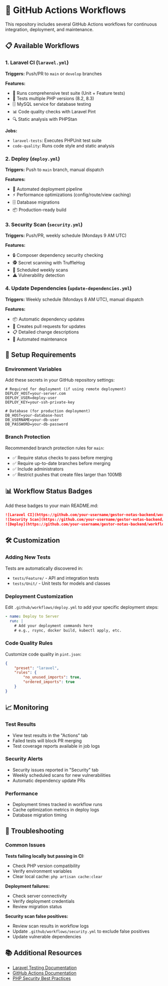 # 🚀 GitHub Actions Workflows

This repository includes several GitHub Actions workflows for continuous integration, deployment, and maintenance.

## 📋 Available Workflows

### 1. **Laravel CI** (`laravel.yml`)
**Triggers:** Push/PR to `main` or `develop` branches

**Features:**
- 🧪 Runs comprehensive test suite (Unit + Feature tests)
- 🔧 Tests multiple PHP versions (8.2, 8.3)
- 🗄️ MySQL service for database testing
- 📊 Code quality checks with Laravel Pint
- 🔍 Static analysis with PHPStan

**Jobs:**
- `laravel-tests`: Executes PHPUnit test suite
- `code-quality`: Runs code style and static analysis

### 2. **Deploy** (`deploy.yml`)
**Triggers:** Push to `main` branch, manual dispatch

**Features:**
- 🚀 Automated deployment pipeline
- ⚡ Performance optimizations (config/route/view caching)
- 🗄️ Database migrations
- 📦 Production-ready build

### 3. **Security Scan** (`security.yml`)
**Triggers:** Push/PR, weekly schedule (Mondays 9 AM UTC)

**Features:**
- 🔒 Composer dependency security checking
- 🕵️ Secret scanning with TruffleHog
- 📅 Scheduled weekly scans
- ⚠️ Vulnerability detection

### 4. **Update Dependencies** (`update-dependencies.yml`)
**Triggers:** Weekly schedule (Mondays 8 AM UTC), manual dispatch

**Features:**
- 📦 Automatic dependency updates
- 🔄 Creates pull requests for updates
- 📋 Detailed change descriptions
- 🤖 Automated maintenance

## 🔧 Setup Requirements

### Environment Variables
Add these secrets in your GitHub repository settings:

```env
# Required for deployment (if using remote deployment)
DEPLOY_HOST=your-server.com
DEPLOY_USER=deploy-user
DEPLOY_KEY=your-ssh-private-key

# Database (for production deployment)
DB_HOST=your-database-host
DB_USERNAME=your-db-user
DB_PASSWORD=your-db-password
```

### Branch Protection
Recommended branch protection rules for `main`:

- ✅ Require status checks to pass before merging
- ✅ Require up-to-date branches before merging
- ✅ Include administrators
- ✅ Restrict pushes that create files larger than 100MB

## 📊 Workflow Status Badges

Add these badges to your main README.md:

```markdown
![Laravel CI](https://github.com/your-username/gestor-notas-backend/workflows/Laravel%20CI/badge.svg)
![Security Scan](https://github.com/your-username/gestor-notas-backend/workflows/Security%20Scan/badge.svg)
![Deploy](https://github.com/your-username/gestor-notas-backend/workflows/Deploy/badge.svg)
```

## 🛠️ Customization

### Adding New Tests
Tests are automatically discovered in:
- `tests/Feature/` - API and integration tests
- `tests/Unit/` - Unit tests for models and classes

### Deployment Customization
Edit `.github/workflows/deploy.yml` to add your specific deployment steps:

```yaml
- name: Deploy to Server
  run: |
    # Add your deployment commands here
    # e.g., rsync, docker build, kubectl apply, etc.
```

### Code Quality Rules
Customize code quality in `pint.json`:

```json
{
    "preset": "laravel",
    "rules": {
        "no_unused_imports": true,
        "ordered_imports": true
    }
}
```

## 📈 Monitoring

### Test Results
- View test results in the "Actions" tab
- Failed tests will block PR merging
- Test coverage reports available in job logs

### Security Alerts
- Security issues reported in "Security" tab
- Weekly scheduled scans for new vulnerabilities
- Automatic dependency update PRs

### Performance
- Deployment times tracked in workflow runs
- Cache optimization metrics in deploy logs
- Database migration timing

## 🚨 Troubleshooting

### Common Issues

**Tests failing locally but passing in CI:**
- Check PHP version compatibility
- Verify environment variables
- Clear local cache: `php artisan cache:clear`

**Deployment failures:**
- Check server connectivity
- Verify deployment credentials
- Review migration status

**Security scan false positives:**
- Review scan results in workflow logs
- Update `.github/workflows/security.yml` to exclude false positives
- Update vulnerable dependencies

## 📚 Additional Resources

- [Laravel Testing Documentation](https://laravel.com/docs/testing)
- [GitHub Actions Documentation](https://docs.github.com/en/actions)
- [PHP Security Best Practices](https://owasp.org/www-project-php-security-cheat-sheet/)
